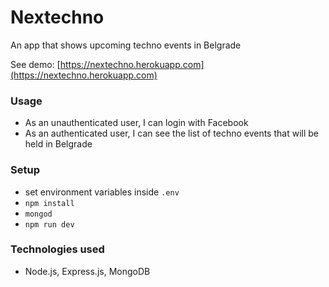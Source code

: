 # Nextechno

An app that shows upcoming techno events in Belgrade

See demo: [https://nextechno.herokuapp.com](https://nextechno.herokuapp.com)

### Usage

* As an unauthenticated user, I can login with Facebook
* As an authenticated user, I can see the list of techno events that will be held in Belgrade

### Setup

* set environment variables inside `.env`
* `npm install`
* `mongod`
* `npm run dev`

### Technologies used

* Node.js, Express.js, MongoDB
